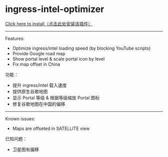 ingress-intel-optimizer
=======================

[Click here to install（点击此处安装该插件）](http://userscripts.org/scripts/source/185013.user.js) 

---

Features:

- Optimize ingress/intel loading speed (by blocking YouTube scripts)
- Provide Google road map
- Show portal level & scale portal icon by level
- Fix map offset in China

功能：

- 提升 ingress/intel 载入速度
- 提供原生谷歌地图
- 显示 Portal 等级 & 根据等级缩放 Portal 图标
- 修复谷歌地图在中国的偏移

---

Known issues:

- Maps are offseted in SATELLITE view

已知问题：

- 卫星图有偏移
